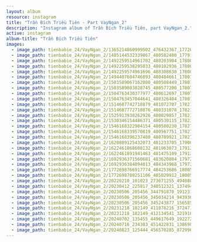```yaml
---
layout: album
resource: instagram
title: "Trần Bích Triều Tiên - Part VayNgan_2"
description: "Instagram album of Trần Bích Triều Tiên, part VayNgan_2."
active: instagram
album-title: "Trần Bích Triều Tiên"
images:
  - image_path: tienbabie_24/VayNgan_2/1365214860999502_476432367_1772087990312185_8561558229740675795_n.jpg
  - image_path: tienbabie_24/VayNgan_2/1485144532339867_480582480_1779125419608442_7951254509912108623_n.jpg
  - image_path: tienbabie_24/VayNgan_2/1492259514961702_480203904_1780099066177744_5410810018471634970_n.jpg
  - image_path: tienbabie_24/VayNgan_2/1492259538295033_480102936_1780098932844424_1493080389830736700_n.jpg
  - image_path: tienbabie_24/VayNgan_2/1492259574961696_480308638_1780099086177742_6752528294399586703_n.jpg
  - image_path: tienbabie_24/VayNgan_2/1494407604746893_480484661_1780103109510673_344152663907713138_n.jpg
  - image_path: tienbabie_24/VayNgan_2/1503589067162080_480508449_1780721886115462_7399188642348339748_n.jpg
  - image_path: tienbabie_24/VayNgan_2/1503589083828745_480577200_1780721746115476_2109528602281449367_n.jpg
  - image_path: tienbabie_24/VayNgan_2/1504763430377977_480612697_1780723829448601_3572088691322824966_n.jpg
  - image_path: tienbabie_24/VayNgan_2/1504763457044641_480326404_1780723856115265_6599858334851395891_n.jpg
  - image_path: tienbabie_24/VayNgan_2/1514687742718879_481072707_1782113329309651_8237261353579547500_n.jpg
  - image_path: tienbabie_24/VayNgan_2/1514687772718876_480331078_1782113462642971_4762814004308220857_n.jpg
  - image_path: tienbabie_24/VayNgan_2/1525913938262926_480829857_1782133985974252_6535323389749848036_n.jpg
  - image_path: tienbabie_24/VayNgan_2/1530346154486371_480530115_1782390239281960_112956431916865342_n.jpg
  - image_path: tienbabie_24/VayNgan_2/1546168322904154_480580230_1782784062575911_3896145155645203425_n.jpg
  - image_path: tienbabie_24/VayNgan_2/1546168339570819_480567751_1782784162575901_2175484096337511851_n.jpg
  - image_path: tienbabie_24/VayNgan_2/1546168396237480_480789921_1782783695909281_9218288800869104264_n.jpg
  - image_path: tienbabie_24/VayNgan_2/1620889125432073_481233705_1790635248457459_551665597493359353_n.jpg
  - image_path: tienbabie_24/VayNgan_2/1622461868608132_481963073_1791273721726945_2791183014807456139_n.jpg
  - image_path: tienbabie_24/VayNgan_2/1622461891941463_481475109_1791273438393640_5530050711665439459_n.jpg
  - image_path: tienbabie_24/VayNgan_2/1692936371560681_483620804_1797242867796697_547404574148822088_n.jpg
  - image_path: tienbabie_24/VayNgan_2/1692936384894013_484343968_1797242837796700_3226630712437457353_n.jpg
  - image_path: tienbabie_24/VayNgan_2/1772698766917774_484253686_1800589784128672_1901567848056921448_n.jpg
  - image_path: tienbabie_24/VayNgan_2/1772698780251106_485029912_1800589787462005_7833978729543000717_n.jpg
  - image_path: tienbabie_24/VayNgan_2/20220210_101023_273671255_494088272111930_2880160806343967765_n.jpg
  - image_path: tienbabie_24/VayNgan_2/20230412_225817_340512321_1374941443304551_1822496894114308623_n.jpg
  - image_path: tienbabie_24/VayNgan_2/20230506_205456_344791870_1912315012456825_2107910660540135701_n.jpg
  - image_path: tienbabie_24/VayNgan_2/20230506_205456_345034214_943936940288576_4787806235141094573_n.jpg
  - image_path: tienbabie_24/VayNgan_2/20230506_205456_345243877_156585377352889_6659977036547097012_n.jpg
  - image_path: tienbabie_24/VayNgan_2/20231218_182149_411878216_372471528807102_9018382429405156749_n.jpg
  - image_path: tienbabie_24/VayNgan_2/20231218_182149_412134541_321910787386471_639835843356968155_n.jpg
  - image_path: tienbabie_24/VayNgan_2/20240702_135455_449617649_1922720948167163_2492771666378965292_n.jpg
  - image_path: tienbabie_24/VayNgan_2/20240716_234303_451422831_1386989628649969_483594970986464825_n.jpg
  - image_path: tienbabie_24/VayNgan_2/20240823_125444_456570285_872996784730659_3383319933845622638_n.jpg
---
```

